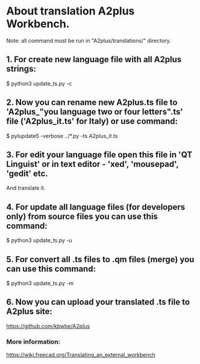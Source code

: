 # About translation A2plus Workbench.

Note: all command must be run in "A2plus/translations/" directory.

## 1. For create new language file with all A2plus strings:

$ python3 update_ts.py -c

## 2. Now you can rename new A2plus.ts file to 'A2plus_"you language two or four letters".ts' file ('A2plus_it.ts' for Italy) or use command:

$ pylupdate5 -verbose ../*.py -ts A2plus_it.ts

## 3. For edit your language file open this file in 'QT Linguist' or in text editor - 'xed', 'mousepad', 'gedit' etc.
And translate it.


## 4. For update all language files (for developers only) from source files you can use this command:

$ python3 update_ts.py -u


## 5. For convert all .ts files to .qm files (merge) you can use this command:

$ python3 update_ts.py -m


## 6. Now you can upload your translated .ts file to A2plus site:
https://github.com/kbwbe/A2plus

### More information:
https://wiki.freecad.org/Translating_an_external_workbench
